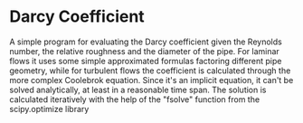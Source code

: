 # Darcy Coefficient
A simple program for evaluating the Darcy coefficient given the Reynolds number, the relative roughness and the diameter of the pipe.
For laminar flows it uses some simple approximated formulas factoring different pipe geometry, while for turbulent flows the coefficient is calculated through the more complex Coolebrok equation.
Since it's an implicit equation, it can't be solved analytically, at least in a reasonable time span. The solution is calculated iteratively with the help of the "fsolve" function from the scipy.optimize library
